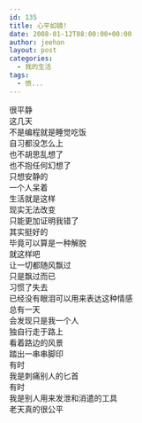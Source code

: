 ```yaml
---
id: 135
title: 心平如镜!
date: 2008-01-12T08:00:00+00:00
author: jeehon
layout: post
categories:
  - 我的生活
tags:
  - 愤...
---
```

很平静  
这几天  
不是编程就是睡觉吃饭  
自习都没怎么上  
也不胡思乱想了  
也不抱任何幻想了  
只想安静的  
一个人呆着  
生活就是这样  
现实无法改变  
只能更加证明我错了  
其实挺好的  
毕竟可以算是一种解脱  
就这样吧  
让一切都随风飘过  
只是飘过而已  
习惯了失去  
已经没有眼泪可以用来表达这种情感  
总有一天  
会发现只是我一个人  
独自行走于路上  
看着路边的风景  
踏出一串串脚印  
有时  
我是刺痛别人的匕首  
有时  
我是别人用来发泄和消遣的工具  
老天真的很公平